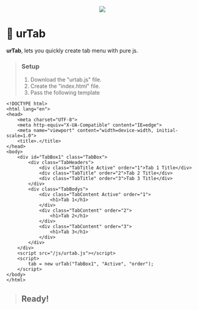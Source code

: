<p align="center">
  <img src="https://www.urbanhacks.co/static/img/logo/beyaz_logo.png">
</p>

# 📍 urTab

**urTab**, lets you quickly create tab menu with pure js.

> ### Setup
> 1. Download the "urtab.js" file.
> 2. Create the "index.html" file.
> 3. Pass the following template
```
<!DOCTYPE html>
<html lang="en">
<head>
    <meta charset="UTF-8">
    <meta http-equiv="X-UA-Compatible" content="IE=edge">
    <meta name="viewport" content="width=device-width, initial-scale=1.0">
    <title>.</title>
</head>
<body>
    <div id="TabBox1" class="TabBox">
        <div class="TabHeaders">
            <div class="TabTitle Active" order="1">Tab 1 Title</div>
            <div class="TabTitle" order="2">Tab 2 Title</div>
            <div class="TabTitle" order="3">Tab 3 Title</div>
        </div>
        <div class="TabBodys">
            <div class="TabContent Active" order="1">
                <h1>Tab 1</h1>
            </div>
            <div class="TabContent" order="2">
                <h1>Tab 2</h1>
            </div>
            <div class="TabContent" order="3">
                <h1>Tab 3</h1>
            </div>
        </div>
    </div>
    <script src="/js/urtab.js"></script>
    <script>
        tab = new urTab("TabBox1", "Active", "order");
    </script>
</body>
</html>
```
> ## Ready!
